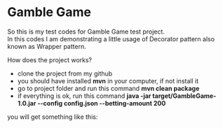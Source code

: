 <h1>Gamble Game</h1>

<p> So this is my test codes for Gamble Game test project. <br>In this codes I am demonstrating a little usage of Decorator pattern also known as Wrapper pattern.</p>
<p>How does the project works?</p>
<ul>
 <li> clone the project from my github </li>
  <li>you should have installed <b>mvn</b> in your computer, if not install it</li>
  <li>go to project folder and run this command <b>mvn clean package</b></li>
  <li>if everything is ok, run this command <b>java -jar target/GambleGame-1.0.jar --config config.json --betting-amount 200</b></li>
</ul>
<p> you will get something like this:</p>
